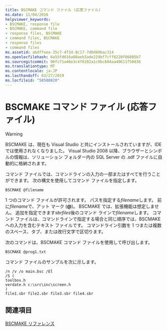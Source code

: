 ```yaml
---
title: BSCMAKE コマンド ファイル (応答ファイル)
ms.date: 11/04/2016
helpviewer_keywords:
- BSCMAKE, response file
- BSCMAKE, command file
- response files, BSCMAKE
- command files, BSCMAKE
- response files
- command files
ms.assetid: abdffeea-35c7-4f2d-8c17-7d0d80bac314
ms.openlocfilehash: 6a55fd616a00aeb3ade229bf7cff8220f86085b7
ms.sourcegitcommit: 06fc71a46e3c4f6202a1c0bc604aa40611f50d36
ms.translationtype: MT
ms.contentlocale: ja-JP
ms.lasthandoff: 03/27/2019
ms.locfileid: "58508820"
---
```

# <a name="bscmake-command-file-response-file"></a>BSCMAKE コマンド ファイル (応答ファイル)

> [!WARNING]
> BSCMAKE は、現在も Visual Studio と共にインストールされていますが、IDE では使用されなくなりました。 Visual Studio 2008 以降、ブラウザーとシンボルの情報は、ソリューション フォルダー内の SQL Server の .sdf ファイルに自動的に格納されます。

コマンド ファイルでは、コマンドラインの入力の一部またはすべてを行うことができます。 次の構文を使用してコマンド ファイルを指定します。

```
BSCMAKE @filename
```

1 つのコマンド ファイルが許可されます。 パスを指定する*filename*します。 前に*filename*で、アット マーク (**\@**)。 BSCMAKE では、拡張機能は想定しません。 追加を指定できます*sbrfiles*後のコマンド ラインで*filename*します。 コマンド ファイルは、コマンドラインで指定する場合と同じ順序では、BSCMAKE への入力を含むテキスト ファイルです。 コマンドライン引数を 1 つまたは複数のスペース、タブ、または改行文字で区切ります。

次のコマンドは、BSCMAKE コマンド ファイルを使用して呼び出します。

```
BSCMAKE @prog1.txt
```

コマンド ファイルのサンプルを次に示します。

```
/n /v /o main.bsc /El
/S (
toolbox.h
verdate.h c:\src\inc\screen.h
)
file1.sbr file2.sbr file3.sbr file4.sbr
```

## <a name="see-also"></a>関連項目

[BSCMAKE リファレンス](bscmake-reference.md)
